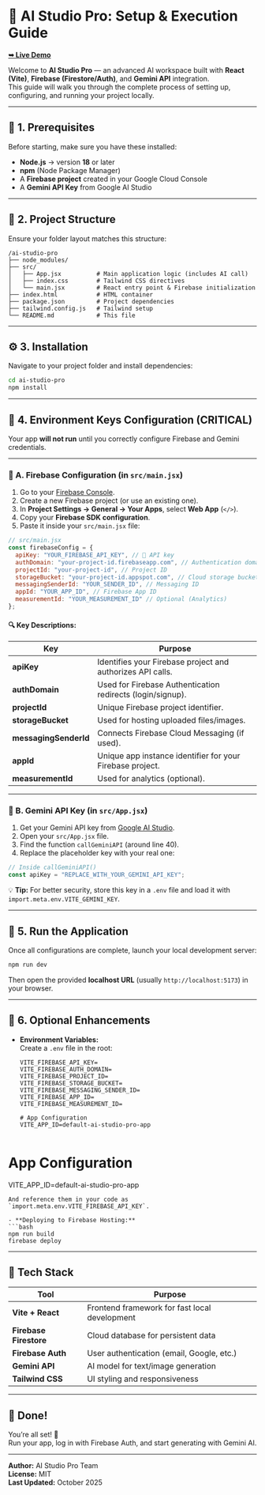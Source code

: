 # 🚀 AI Studio Pro: Setup & Execution Guide
<a href="https://ai-studio-pro-topaz.vercel.app/"><strong>➥ Live Demo</strong></a>
<br>

Welcome to **AI Studio Pro** — an advanced AI workspace built with **React (Vite)**, **Firebase (Firestore/Auth)**, and **Gemini API** integration.  
This guide will walk you through the complete process of setting up, configuring, and running your project locally.

---

## 🧩 1. Prerequisites

Before starting, make sure you have these installed:

- **Node.js** → version **18** or later  
- **npm** (Node Package Manager)  
- A **Firebase project** created in your Google Cloud Console  
- A **Gemini API Key** from Google AI Studio

---

## 📁 2. Project Structure

Ensure your folder layout matches this structure:

```
/ai-studio-pro
├── node_modules/
├── src/
│   ├── App.jsx          # Main application logic (includes AI call)
│   ├── index.css        # Tailwind CSS directives
│   └── main.jsx         # React entry point & Firebase initialization
├── index.html           # HTML container
├── package.json         # Project dependencies
├── tailwind.config.js   # Tailwind setup
└── README.md            # This file
```

---

## ⚙️ 3. Installation

Navigate to your project folder and install dependencies:

```bash
cd ai-studio-pro
npm install
```

---

## 🔐 4. Environment Keys Configuration (**CRITICAL**)

Your app **will not run** until you correctly configure Firebase and Gemini credentials.

---

### 🧠 A. Firebase Configuration (in `src/main.jsx`)

1. Go to your [Firebase Console](https://console.firebase.google.com/).  
2. Create a new Firebase project (or use an existing one).  
3. In **Project Settings → General → Your Apps**, select **Web App** (`</>`).  
4. Copy your **Firebase SDK configuration**.  
5. Paste it inside your `src/main.jsx` file:

```javascript
// src/main.jsx
const firebaseConfig = {
  apiKey: "YOUR_FIREBASE_API_KEY", // 🔑 API key
  authDomain: "your-project-id.firebaseapp.com", // Authentication domain
  projectId: "your-project-id", // Project ID
  storageBucket: "your-project-id.appspot.com", // Cloud storage bucket
  messagingSenderId: "YOUR_SENDER_ID", // Messaging ID
  appId: "YOUR_APP_ID", // Firebase App ID
  measurementId: "YOUR_MEASUREMENT_ID" // Optional (Analytics)
};
```

#### 🔍 Key Descriptions:
| Key | Purpose |
|-----|----------|
| **apiKey** | Identifies your Firebase project and authorizes API calls. |
| **authDomain** | Used for Firebase Authentication redirects (login/signup). |
| **projectId** | Unique Firebase project identifier. |
| **storageBucket** | Used for hosting uploaded files/images. |
| **messagingSenderId** | Connects Firebase Cloud Messaging (if used). |
| **appId** | Unique app instance identifier for your Firebase project. |
| **measurementId** | Used for analytics (optional). |

---

### 🤖 B. Gemini API Key (in `src/App.jsx`)

1. Get your Gemini API key from [Google AI Studio](https://aistudio.google.com/).  
2. Open your `src/App.jsx` file.  
3. Find the function `callGeminiAPI` (around line 40).  
4. Replace the placeholder key with your real one:

```javascript
// Inside callGeminiAPI()
const apiKey = "REPLACE_WITH_YOUR_GEMINI_API_KEY";
```

💡 **Tip:** For better security, store this key in a `.env` file and load it with `import.meta.env.VITE_GEMINI_KEY`.

---

## 🧭 5. Run the Application

Once all configurations are complete, launch your local development server:

```bash
npm run dev
```

Then open the provided **localhost URL** (usually `http://localhost:5173`) in your browser.

---

## 💾 6. Optional Enhancements

- **Environment Variables:**  
  Create a `.env` file in the root:

  ```env
  VITE_FIREBASE_API_KEY=
  VITE_FIREBASE_AUTH_DOMAIN=
  VITE_FIREBASE_PROJECT_ID=
  VITE_FIREBASE_STORAGE_BUCKET=
  VITE_FIREBASE_MESSAGING_SENDER_ID=
  VITE_FIREBASE_APP_ID=
  VITE_FIREBASE_MEASUREMENT_ID=

  # App Configuration
  VITE_APP_ID=default-ai-studio-pro-app


# App Configuration
VITE_APP_ID=default-ai-studio-pro-app
  ```
  And reference them in your code as `import.meta.env.VITE_FIREBASE_API_KEY`.

- **Deploying to Firebase Hosting:**  
  ```bash
  npm run build
  firebase deploy
  ```

---

## 🧰 Tech Stack

| Tool | Purpose |
|------|----------|
| **Vite + React** | Frontend framework for fast local development |
| **Firebase Firestore** | Cloud database for persistent data |
| **Firebase Auth** | User authentication (email, Google, etc.) |
| **Gemini API** | AI model for text/image generation |
| **Tailwind CSS** | UI styling and responsiveness |

---

## 🏁 Done!

You’re all set! 🎉  
Run your app, log in with Firebase Auth, and start generating with Gemini AI.

---

**Author:** AI Studio Pro Team  
**License:** MIT  
**Last Updated:** October 2025

